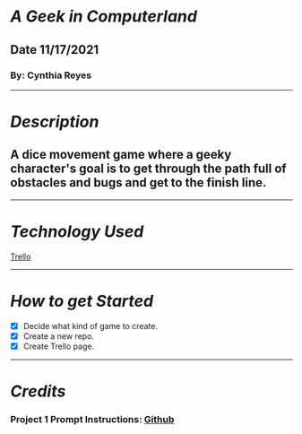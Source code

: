 # ***A Geek in Computerland***
## Date 11/17/2021
### By: Cynthia Reyes
***
# ***Description***
## A dice movement game where a geeky character's goal is to get through the path full of obstacles and bugs and get to the finish line.
***
# ***Technology Used***
[Trello](https://trello.com/invite/b/jB4Nid0G/662ac50b904043320986e0550f0a5d23/a-geek-in-computerland-p1)
***
# ***How to get Started***
- [x] Decide what kind of game to create.
- [x] Create a new repo.
- [x] Create Trello page.
***
# ***Credits***
### **Project 1 Prompt Instructions**: [Github](https://github.com/SEI-R-11-8/u1_project_prompt/blob/main/README.md)
